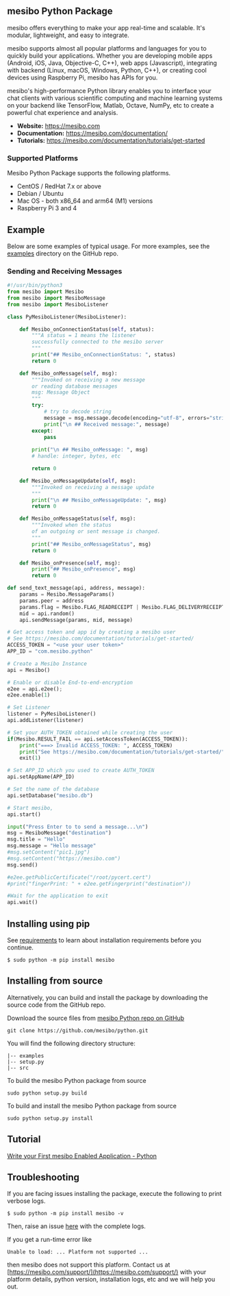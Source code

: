 ## mesibo Python Package 

mesibo offers everything to make your app real-time and scalable. It's modular, lightweight, and easy to integrate.

mesibo supports almost all popular platforms and languages for you to quickly build your applications. Whether you are developing mobile apps (Android, iOS, Java, Objective-C, C++), web apps (Javascript), integrating with backend (Linux, macOS, Windows, Python, C++), or creating cool devices using Raspberry Pi, mesibo has APIs for you.

mesibo's high-performance Python library enables you to interface your chat clients with various scientific computing and machine learning systems on your backend like TensorFlow, Matlab, Octave, NumPy, etc to create a powerful chat experience and analysis.

- **Website:** https://mesibo.com
- **Documentation:** https://mesibo.com/documentation/
- **Tutorials:** https://mesibo.com/documentation/tutorials/get-started

### Supported Platforms
Mesibo Python Package supports the following platforms.

- CentOS / RedHat 7.x or above
- Debian / Ubuntu
- Mac OS - both x86_64 and arm64 (M1) versions
- Raspberry Pi 3 and 4

## Example
Below are some examples of typical usage. For more examples, see the [examples](https://github.com/mesibo/python/tree/master/examples) directory on the GitHub repo.

### Sending and Receiving Messages
```python
#!/usr/bin/python3
from mesibo import Mesibo
from mesibo import MesiboMessage
from mesibo import MesiboListener

class PyMesiboListener(MesiboListener):

    def Mesibo_onConnectionStatus(self, status):
        """A status = 1 means the listener 
        successfully connected to the mesibo server
        """
        print("## Mesibo_onConnectionStatus: ", status)
        return 0

    def Mesibo_onMessage(self, msg):
        """Invoked on receiving a new message 
        or reading database messages
        msg: Message Object 
        """
        try:
            # try to decode string
            message = msg.message.decode(encoding="utf-8", errors="strict") 
            print("\n ## Received message:", message)
        except:
            pass
        
        print("\n ## Mesibo_onMessage: ", msg)
        # handle: integer, bytes, etc

        return 0

    def Mesibo_onMessageUpdate(self, msg):
        """Invoked on receiving a message update
        """
        print("\n ## Mesibo_onMessageUpdate: ", msg)
        return 0

    def Mesibo_onMessageStatus(self, msg):
        """Invoked when the status 
        of an outgoing or sent message is changed.
        """
        print("## Mesibo_onMessageStatus", msg)
        return 0

    def Mesibo_onPresence(self, msg):
        print("## Mesibo_onPresence", msg)
        return 0 

def send_text_message(api, address, message):
    params = Mesibo.MessageParams()
    params.peer = address
    params.flag = Mesibo.FLAG_READRECEIPT | Mesibo.FLAG_DELIVERYRECEIPT
    mid = api.random()
    api.sendMessage(params, mid, message)

# Get access token and app id by creating a mesibo user
# See https://mesibo.com/documentation/tutorials/get-started/
ACCESS_TOKEN = "<use your user token>"
APP_ID = "com.mesibo.python"

# Create a Mesibo Instance
api = Mesibo()

# Enable or disable End-to-end-encryption
e2ee = api.e2ee();
e2ee.enable(1)

# Set Listener
listener = PyMesiboListener()
api.addListener(listener)

# Set your AUTH_TOKEN obtained while creating the user 
if(Mesibo.RESULT_FAIL == api.setAccessToken(ACCESS_TOKEN)):
    print("===> Invalid ACCESS_TOKEN: ", ACCESS_TOKEN)
    print("See https://mesibo.com/documentation/tutorials/get-started/")
    exit(1) 

# Set APP_ID which you used to create AUTH_TOKEN
api.setAppName(APP_ID)

# Set the name of the database
api.setDatabase("mesibo.db")

# Start mesibo, 
api.start()

input("Press Enter to to send a message...\n")
msg = MesiboMessage("destination")
msg.title = "Hello"
msg.message = "Hello message"
#msg.setContent("pic1.jpg")
#msg.setContent("https://mesibo.com")
msg.send()

#e2ee.getPublicCertificate("/root/pycert.cert")
#print("fingerPrint: " + e2ee.getFingerprint("destination"))

#Wait for the application to exit
api.wait()

```

## Installing using pip
See [requirements](https://mesibo.com/documentation/install/python/#requirements) to learn about installation requirements before you continue.

```
$ sudo python -m pip install mesibo
```

## Installing from source
Alternatively, you can build and install the package by downloading the source code from the GitHub repo.

Download the source files from [mesibo Python repo on GitHub](https://github.com/mesibo/python)
```
git clone https://github.com/mesibo/python.git
```
You will find the following directory structure:
```
|-- examples 
|-- setup.py
|-- src
```

To build the mesibo Python package from source
```
sudo python setup.py build 
```

To build and install the mesibo Python package from source
```
sudo python setup.py install
```

## Tutorial
[Write your First mesibo Enabled Application - Python](https://mesibo.com/documentation/tutorials/get-started/python)

## Troubleshooting
If you are facing issues installing the package, execute the following to print verbose logs. 
```
$ sudo python -m pip install mesibo -v
```
Then, raise an issue [here](https://github.com/mesibo/python/issues) with the complete logs.

If you get a run-time error like
```
Unable to load: ... Platform not supported ...  
```
then mesibo does not support this platform. Contact us at [https://mesibo.com/support/](https://mesibo.com/support/) with your platform details, python version, installation logs, etc and we will help you out.
